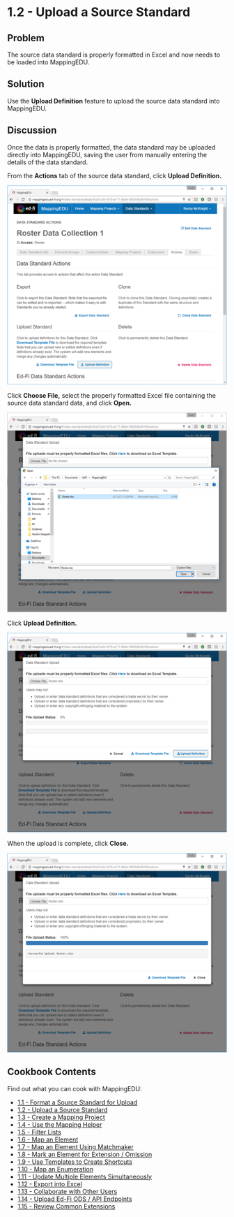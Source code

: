 # 1.2 - Upload a Source Standard

## Problem

The source data standard is properly formatted in Excel and now needs to
be loaded into MappingEDU.

## Solution

Use the **Upload Definition** feature to upload the source data standard
into MappingEDU.

## Discussion

Once the data is properly formatted, the data standard may be uploaded
directly into MappingEDU, saving the user from manually entering the
details of the data standard.

From the **Actions** tab of the source data standard, click **Upload
Definition.**

![](../images/30081036/30081137.png)

Click **Choose File,** select the properly formatted Excel file
containing the source data standard data, and click **Open.**

![](../images/30081036/30081138.png)

Click **Upload Definition.**

![](../images/30081036/30081139.png)

When the upload is complete, click **Close.**

![](../images/30081036/30081141.png)

## Cookbook Contents

Find out what you can cook with MappingEDU:

* [1.1 - Format a Source Standard for Upload](1.1_-_Format_a_Source_Standard_for_Upload.md)
* [1.2 - Upload a Source Standard](1.2_-_Upload_a_Source_Standard.md)
* [1.3 - Create a Mapping Project](1.3_-_Create_a_Mapping_Project.md)
* [1.4 - Use the Mapping Helper](1.4_-_Use_the_Mapping_Helper.md)
* [1.5 - Filter Lists](1.5_-_Filter_Lists.md)
* [1.6 - Map an Element](1.6_-_Map_an_Element.md)
* [1.7 - Map an Element Using Matchmaker](1.7_-_Map_an_Element_Using_Matchmaker.md)
* [1.8 - Mark an Element for Extension / Omission](1.8_-_Mark_an_Element_for_Extension_Omission.md)
* [1.9 - Use Templates to Create Shortcuts](1.9_-_Use_Templates_to_Create_Shortcuts.md)
* [1.10 - Map an Enumeration](1.10_-_Map_an_Enumeration.md)
* [1.11 - Update Multiple Elements Simultaneously](1.11_-_Update_Multiple_Elements_Simultaneously.md)
* [1.12 - Export into Excel](1.12_-_Export_into_Excel.md)
* [1.13 - Collaborate with Other Users](1.13_-_Collaborate_with_Other_Users.md)
* [1.14 - Upload Ed-Fi ODS / API Endpoints](1.14_-_Upload_Ed-Fi_ODS_API_Endpoints.md)
* [1.15 - Review Common Extensions](1.15_-_Review_Common_Extensions.md)
